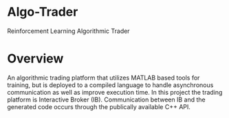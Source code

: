 # Algo-Trader
Reinforcement Learning Algorithmic Trader

# Overview
An algorithmic trading platform that utilizes MATLAB based tools for training, but is deployed to a compiled language to handle asynchronous communication as well as improve execution time. In this project the trading platform is Interactive Broker (IB). Communication between IB and the generated code occurs through the publically available C++ API.